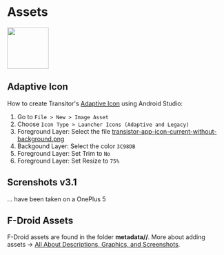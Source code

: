 # Assets

<img src="https://raw.githubusercontent.com/y20k/transistor/master/assets/transistor-app-icon-current.png" width="96" />

## Adaptive Icon

How to create Transitor's [Adaptive Icon](https://developer.android.com/guide/practices/ui_guidelines/icon_design_adaptive) using Android Studio:

1. Go to `File > New > Image Asset`
2. Choose `Icon Type > Launcher Icons (Adaptive and Legacy)`
3. Foreground Layer: Select the file [transistor-app-icon-current-without-background.png](https://raw.githubusercontent.com/y20k/transistor/master/assets/transistor-app-icon-current-without-background.png)
4. Backgound Layer: Select the color `3C98DB`
5. Foreground Layer: Set Trim to `No`
6. Foreground Layer: Set Resize to `75%`

## Screnshots v3.1
... have been taken on a OnePlus 5

## F-Droid Assets
F-Droid assets are found in the folder **metadata/<locale>/**. More about adding assets -> [All About Descriptions, Graphics, and Screenshots](https://f-droid.org/en/docs/All_About_Descriptions_Graphics_and_Screenshots/).
